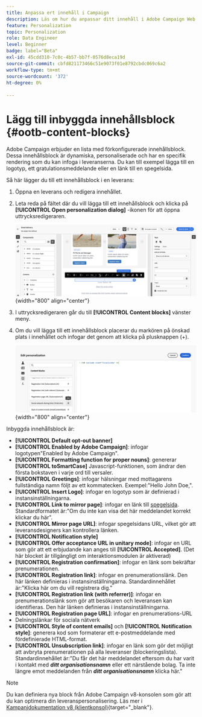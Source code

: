 ```yaml
---
title: Anpassa ert innehåll i Campaign
description: Läs om hur du anpassar ditt innehåll i Adobe Campaign Web
feature: Personalization
topic: Personalization
role: Data Engineer
level: Beginner
badge: label="Beta"
exl-id: 45cdd310-7c0c-4b57-bb7f-0576d8eca19d
source-git-commit: cbfd821173466c51e9073f01e8792cbdc069c6a2
workflow-type: tm+mt
source-wordcount: '372'
ht-degree: 0%

---
```


# Lägg till inbyggda innehållsblock {#ootb-content-blocks}

Adobe Campaign erbjuder en lista med förkonfigurerade innehållsblock. Dessa innehållsblock är dynamiska, personaliserade och har en specifik rendering som du kan infoga i leveranserna. Du kan till exempel lägga till en logotyp, ett gratulationsmeddelande eller en länk till en spegelsida.

Så här lägger du till ett innehållsblock i en leverans:

1. Öppna en leverans och redigera innehållet.

1. Leta reda på fältet där du vill lägga till ett innehållsblock och klicka på **[!UICONTROL Open personalization dialog]** -ikonen för att öppna uttrycksredigeraren.

   ![](assets/content-block-access.png){width="800" align="center"}

1. I uttrycksredigeraren går du till **[!UICONTROL Content blocks]** vänster meny.

1. Om du vill lägga till ett innehållsblock placerar du markören på önskad plats i innehållet och infogar det genom att klicka på plusknappen (+).

   ![](assets/content-blocks.png){width="800" align="center"}

Inbyggda innehållsblock är:

* **[!UICONTROL Default opt-out banner]**
* **[!UICONTROL Enabled by Adobe Campaign]**: infogar logotypen&quot;Enabled by Adobe Campaign&quot;.
* **[!UICONTROL Formatting function for proper nouns]**: genererar **[!UICONTROL toSmartCase]** Javascript-funktionen, som ändrar den första bokstaven i varje ord till versaler.
* **[!UICONTROL Greetings]**: infogar hälsningar med mottagarens fullständiga namn följt av ett kommatecken. Exempel:&quot;Hello John Doe,&quot;.
* **[!UICONTROL Insert Logo]**: infogar en logotyp som är definierad i instansinställningarna.
* **[!UICONTROL Link to mirror page]**: infogar en länk till [spegelsida](../email/mirror-page.md). Standardformatet är:&quot;Om du inte kan visa det här meddelandet korrekt klickar du här&quot;.
* **[!UICONTROL Mirror page URL]**: infogar spegelsidans URL, vilket gör att leveransdesigners kan kontrollera länken.
* **[!UICONTROL Notification style]**
* **[!UICONTROL Offer acceptance URL in unitary mode]**: infogar en URL som gör att ett erbjudande kan anges till **[!UICONTROL Accepted]**. (Det här blocket är tillgängligt om interaktionsmodulen är aktiverad)
* **[!UICONTROL Registration confirmation]**: infogar en länk som bekräftar prenumerationen.
* **[!UICONTROL Registration link]**: infogar en prenumerationslänk. Den här länken definieras i instansinställningarna. Standardinnehållet är:&quot;Klicka här om du vill registrera dig.&quot;
* **[!UICONTROL Registration link (with referrer)]**: infogar en prenumerationslänk som gör att besökaren och leveransen kan identifieras. Den här länken definieras i instansinställningarna.
* **[!UICONTROL Registration page URL]**: infogar en prenumerations-URL
* Delningslänkar för sociala nätverk
* **[!UICONTROL Style of content emails]** och **[!UICONTROL Notification style]**: generera kod som formaterar ett e-postmeddelande med fördefinierade HTML-format.
* **[!UICONTROL Unsubscription link]**: infogar en länk som gör det möjligt att avbryta prenumerationen på alla leveranser (blockeringslista). Standardinnehållet är:&quot;Du får det här meddelandet eftersom du har varit i kontakt med ***ditt organisationsnamn*** eller ett närstående bolag. Ta inte längre emot meddelanden från ***ditt organisationsnamn*** klicka här.&quot;

>[!NOTE]
>
>Du kan definiera nya block från Adobe Campaign v8-konsolen som gör att du kan optimera din leveranspersonalisering. Läs mer i [Kampanjdokumentation v8 (klientkonsol)](https://experienceleague.adobe.com/docs/campaign/campaign-v8/campaigns/send/personalize/personalization-blocks.html#create-custom-personalization-blocks){target="_blank"}.
